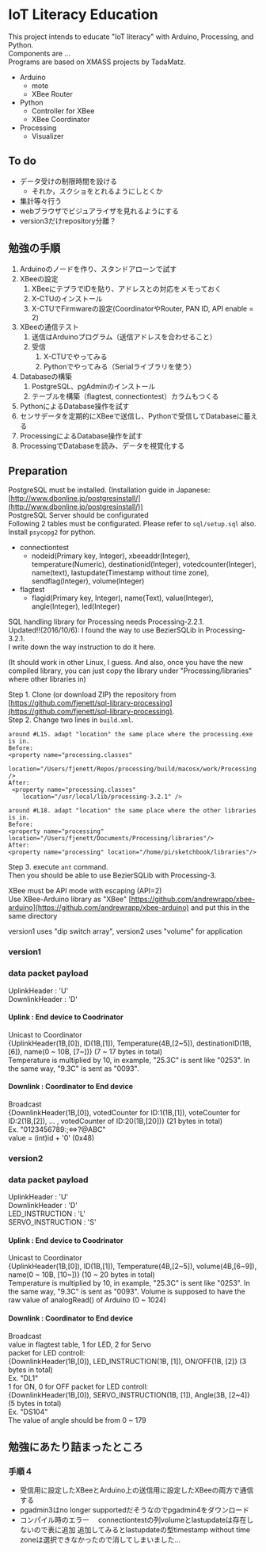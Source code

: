 # IoT Literacy Education
This project intends to educate "IoT literacy" with Arduino, Processing, and Python.  
Components are ...  
Programs are based on XMASS projects by TadaMatz.

* Arduino  
	- mote
	- XBee Router
* Python
	- Controller for XBee 
	- XBee Coordinator
* Processing
	- Visualizer

## To do

* データ受けの制限時間を設ける
	- それか，スクショをとれるようにしとくか
* 集計等々行う
* webブラウザでビジュアライザを見れるようにする
* version3だけrepository分離？

## 勉強の手順

1. Arduinoのノードを作り、スタンドアローンで試す
2. XBeeの設定
	1. XBeeにテプラでIDを貼り、アドレスとの対応をメモっておく
	2. X-CTUのインストール
	3. X-CTUでFirmwareの設定(CoordinatorやRouter, PAN ID, API enable = 2)
4. XBeeの通信テスト
	1. 送信はArduinoプログラム（送信アドレスを合わせること）
	2. 受信
		1. X-CTUでやってみる
		3. Pythonでやってみる（Serialライブラリを使う）
3. Databaseの構築
	1. PostgreSQL、pgAdminのインストール
	2. テーブルを構築（flagtest, connectiontest）カラムもつくる
3. PythonによるDatabase操作を試す
4. センサデータを定期的にXBeeで送信し、Pythonで受信してDatabaseに蓄える
5. ProcessingによるDatabase操作を試す
6. ProcessingでDatabaseを読み、データを視覚化する

## Preparation
PostgreSQL must be installed. (Installation guide in Japanese: [http://www.dbonline.jp/postgresinstall/](http://www.dbonline.jp/postgresinstall/))  
PostgreSQL Server should be configurated  
Following 2 tables must be configurated. Please refer to ```sql/setup.sql``` also.    
Install `psycopg2` for python.

* connectiontest
	- nodeid(Primary key, Integer), xbeeaddr(Integer), temperature(Numeric), destinationid(Integer), votedcounter(Integer), name(text), lastupdate(Timestamp without time zone), sendflag(Integer), volume(Integer)
* flagtest
	- flagid(Primary key, Integer), name(Text), value(Integer), angle(Integer), led(Integer)

SQL handling library for Processing needs Processing-2.2.1.  
Updated!!(2016/10/6): I found the way to use BezierSQLib in Processing-3.2.1.  
I write down the way instruction to do it here.


(It should work in other Linux, I guess. And also, once you have the new compiled library, you can just copy the library under "Processing/libraries" where other libraries in)  

Step 1. Clone (or download ZIP) the repository from [https://github.com/fjenett/sql-library-processing](https://github.com/fjenett/sql-library-processing).  
Step 2. Change two lines in `build.xml`.  

```
around #L15. adapt "location" the same place where the processing.exe is in. 
Before:
<property name="processing.classes"  
	location="/Users/fjenett/Repos/processing/build/macosx/work/Processing.app/Contents/Resources/Java/" />
After:
 <property name="processing.classes"  
	location="/usr/local/lib/processing-3.2.1" /> 

around #L18. adapt "location" the same place where the other libraries is in. 
Before:
<property name="processing" location="/Users/fjenett/Documents/Processing/libraries"/>   
After:
<property name="processing" location="/home/pi/sketchbook/libraries"/>   
```  

Step 3. execute `ant` command.  
Then you should be able to use BezierSQLib with Processing-3.

XBee must be API mode with escaping (API=2)  
Use XBee-Arduino library as "XBee" [https://github.com/andrewrapp/xbee-arduino](https://github.com/andrewrapp/xbee-arduino) and put this in the same directory

version1 uses "dip switch array", version2 uses "volume" for application 

### version1
### data packet payload
UplinkHeader : 'U'  
DownlinkHeader : 'D' 

#### Uplink : End device to Coodrinator
Unicast to Coordinator  
{UplinkHeader(1B,[0]), ID(1B,[1]), Temperature(4B,[2~5]), destinationID(1B,[6]), name(0 ~ 10B, [7~])} (7 ~ 17 bytes in total)  
Temperature is multiplied by 10, in example, "25.3C" is sent like "0253". In the same way, "9.3C" is sent as "0093".

#### Downlink : Coordinator to End device
Broadcast  
{DownlinkHeader(1B,[0]), votedCounter for ID:1(1B,[1]), voteCounter for ID:2(1B,[2]), ... , votedCounter of ID:20(1B,[20])} (21 bytes in total)  
Ex. "0123456789:;<=>?@ABC"  
value = (int)id + '0' (0x48)

### version2
### data packet payload
UplinkHeader : 'U'  
DownlinkHeader : 'D'  
LED\_INSTRUCTION : 'L'  
SERVO\_INSTRUCTION : 'S'  

#### Uplink : End device to Coodrinator
Unicast to Coordinator  
{UplinkHeader(1B,[0]), ID(1B,[1]), Temperature(4B,[2~5]), volume(4B,[6~9]), name(0 ~ 10B, [10~])} (10 ~ 20 bytes in total)  
Temperature is multiplied by 10, in example, "25.3C" is sent like "0253". In the same way, "9.3C" is sent as "0093".
Volume is supposed to have the raw value of analogRead() of Arduino (0 ~ 1024)

#### Downlink : Coordinator to End device
Broadcast  
value in flagtest table, 1 for LED, 2 for Servo  
packet for LED controll:  
{DownlinkHeader(1B,[0]), LED\_INSTRUCTION(1B, [1]), ON/OFF(1B, [2]} (3 bytes in total)  
Ex. "DL1"  
1 for ON, 0 for OFF
packet for LED controll:  
{DownlinkHeader(1B,[0]), SERVO\_INSTRUCTION(1B, [1]), Angle(3B, [2~4]} (5 bytes in total)  
Ex. "DS104"  
The value of angle should be from 0 ~ 179

## 勉強にあたり詰まったところ
### 手順４
- 受信用に設定したXBeeとArduino上の送信用に設定したXBeeの両方で通信する
- pgadmin3はno longer supportedだそうなのでpgadmin4をダウンロード
- コンパイル時のエラー
　connectiontestの列volumeとlastupdateは存在しないので表に追加
 追加してみるとlastupdateの型timestamp without time zoneは選択できなかったので消してしまいました...
